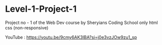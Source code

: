 # Level-1-Project-1
Project no - 1 of the Web Dev course by Sheryians Coding School
only html css (non-responsive)

YouTube : https://youtu.be/9cmy6AK3IBA?si=j0e3vzJOw9zu1_sp

